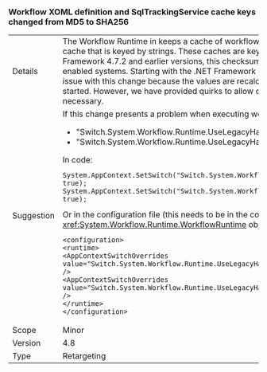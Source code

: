 ### Workflow XOML definition and SqlTrackingService cache keys changed from MD5 to SHA256

|   |   |
|---|---|
|Details|The Workflow Runtime in keeps a cache of workflow definitions defined in XOML. The SqlTrackingService also keeps a cache that is keyed by strings. These caches are keyed by values that include checksum hash value. In the .NET Framework 4.7.2 and earlier versions, this checksum hashing used the MD5 algorithm, which caused issues on FIPS-enabled systems. Starting with the .NET Framework 4.8, the algorithm used is SHA256.There shouldn't be a compatibility issue with this change because the values are recalculated each time the Workflow Runtime and SqlTrackingService is started. However, we have provided quirks to allow customers to revert back to usage of the legacy hashing algorithm, if necessary.|
|Suggestion|If this change presents a problem when executing workflows, try setting one or both of the <code>AppContext</code> switches:<ul><li>&quot;Switch.System.Workflow.Runtime.UseLegacyHashForWorkflowDefinitionDispenserCacheKey&quot; to true.</li><li>&quot;Switch.System.Workflow.Runtime.UseLegacyHashForSqlTrackingCacheKey&quot; to true.</li></ul>In code:<pre><code class="lang-csharp">System.AppContext.SetSwitch(&quot;Switch.System.Workflow.Runtime.UseLegacyHashForWorkflowDefinitionDispenserCacheKey&quot;, true);&#13;&#10;System.AppContext.SetSwitch(&quot;Switch.System.Workflow.Runtime.UseLegacyHashForSqlTrackingCacheKey&quot;, true);&#13;&#10;</code></pre>Or in the configuration file (this needs to be in the config file for the application that is creating the <xref:System.Workflow.Runtime.WorkflowRuntime> object):<pre><code class="lang-xml">&lt;configuration&gt;&#13;&#10;&lt;runtime&gt;&#13;&#10;&lt;AppContextSwitchOverrides value=&quot;Switch.System.Workflow.Runtime.UseLegacyHashForWorkflowDefinitionDispenserCacheKey=true&quot; /&gt;&#13;&#10;&lt;AppContextSwitchOverrides value=&quot;Switch.System.Workflow.Runtime.UseLegacyHashForSqlTrackingCacheKeytrue&quot; /&gt;&#13;&#10;&lt;/runtime&gt;&#13;&#10;&lt;/configuration&gt;&#13;&#10;</code></pre>|
|Scope|Minor|
|Version|4.8|
|Type|Retargeting|
